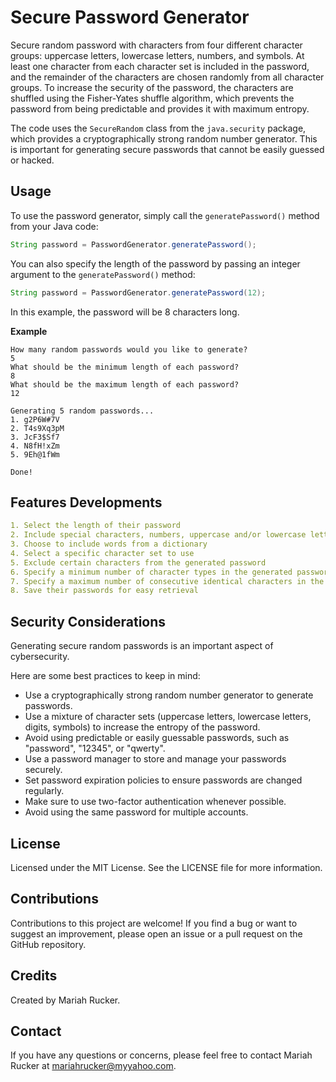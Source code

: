 # Secure Password Generator

Secure random password with characters from four different character groups: uppercase letters, lowercase letters, numbers, and symbols. At least one character from each character set is included in the password, and the remainder of the characters are chosen randomly from all character groups. To increase the security of the password, the characters are shuffled using the Fisher-Yates shuffle algorithm, which prevents the password from being predictable and provides it with maximum entropy.

The code uses the `SecureRandom` class from the `java.security` package, which provides a cryptographically strong random number generator. This is important for generating secure passwords that cannot be easily guessed or hacked.

## Usage

To use the password generator, simply call the `generatePassword()` method from your Java code:

```java
String password = PasswordGenerator.generatePassword();
```

You can also specify the length of the password by passing an integer argument to the `generatePassword()` method:

```java
String password = PasswordGenerator.generatePassword(12);
```

In this example, the password will be 8 characters long.

**Example**

```
How many random passwords would you like to generate?
5
What should be the minimum length of each password?
8
What should be the maximum length of each password?
12

Generating 5 random passwords...
1. g2P6W#7V
2. T4s9Xq3pM
3. JcF3$Sf7
4. N8fH!xZm
5. 9Eh@1fWm

Done!
```

## Features Developments

```Yaml
1. Select the length of their password
2. Include special characters, numbers, uppercase and/or lowercase letters
3. Choose to include words from a dictionary
4. Select a specific character set to use
5. Exclude certain characters from the generated password
6. Specify a minimum number of character types in the generated password
7. Specify a maximum number of consecutive identical characters in the generated password
8. Save their passwords for easy retrieval
```

## Security Considerations

Generating secure random passwords is an important aspect of cybersecurity. 

Here are some best practices to keep in mind:

- Use a cryptographically strong random number generator to generate passwords.
- Use a mixture of character sets (uppercase letters, lowercase letters, digits, symbols) to increase the entropy of the password.
- Avoid using predictable or easily guessable passwords, such as "password", "12345", or "qwerty".
- Use a password manager to store and manage your passwords securely.
- Set password expiration policies to ensure passwords are changed regularly.
- Make sure to use two-factor authentication whenever possible.
- Avoid using the same password for multiple accounts.

## License

Licensed under the MIT License. See the LICENSE file for more information.

## Contributions

Contributions to this project are welcome! If you find a bug or want to suggest an improvement, please open an issue or a pull request on the GitHub repository.

## Credits

Created by Mariah Rucker.

## Contact

If you have any questions or concerns, please feel free to contact Mariah Rucker at mariahrucker@myyahoo.com.
